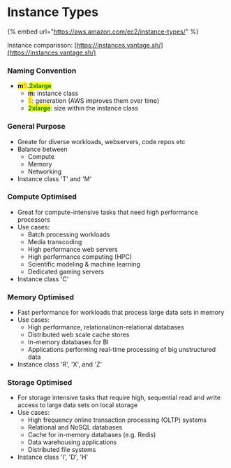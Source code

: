 # Instance Types



{% embed url="https://aws.amazon.com/ec2/instance-types/" %}

Instance comparisson: [https://instances.vantage.sh/](https://instances.vantage.sh/)

### Naming Convention

* <mark style="color:blue;">**m**</mark><mark style="color:orange;">**5**</mark>**.**<mark style="color:green;">**2xlarge**</mark>
  * <mark style="color:blue;">**m**</mark>: instance class
  * <mark style="color:orange;">**5**</mark>: generation (AWS improves them over time)
  * <mark style="color:green;">**2xlarge**</mark>: size within the instance class

### General Purpose

* Greate for diverse workloads, webservers, code repos etc
* Balance between
  * Compute
  * Memory
  * Networking
* Instance class 'T' and 'M'

### Compute Optimised

* Great for compute-intensive tasks that need high performance processors
* Use cases:
  * Batch processing workloads
  * Media transcoding
  * High performance web servers
  * High performance computing (HPC)
  * Scientific modeling & machine learning
  * Dedicated gaming servers
* Instance class 'C'

### Memory Optimised

* Fast performance for workloads that process large data sets in memory
* Use cases:
  * High performance, relational/non-relational databases
  * Distributed web scale cache stores
  * In-memory databases for BI
  * Applications performing real-time processing of big unstructured data
* Instance class 'R', 'X', and 'Z'

### Storage Optimised

* For storage intensive tasks that require high, sequential read and write access to large data sets on local storage
* Use cases:
  * High frequency online transaction processing (OLTP) systems
  * Relational and NoSQL databases
  * Cache for in-memory databases (e.g. Redis)
  * Data warehousing applications
  * Distributed file systems
* Instance class 'I', 'D', 'H'
